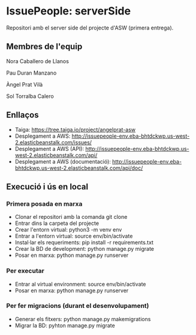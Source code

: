 # IssuePeople: serverSide

Repositori amb el server side del projecte d'ASW (primera entrega).

## Membres de l'equip

Nora Caballero de Llanos

Pau Duran Manzano

Àngel Prat Vilà

Sol Torralba Calero


## Enllaços

- Taiga: https://tree.taiga.io/project/angelprat-asw
- Desplegament a AWS: http://issuepeople-env.eba-bhtdckwp.us-west-2.elasticbeanstalk.com/issues/
- Desplegament a AWS (API): http://issuepeople-env.eba-bhtdckwp.us-west-2.elasticbeanstalk.com/api/
- Desplegament a AWS (documentació): http://issuepeople-env.eba-bhtdckwp.us-west-2.elasticbeanstalk.com/api/doc/


## Execució i ús en local

### Primera posada en marxa
- Clonar el repositori amb la comanda git clone
- Entrar dins la carpeta del projecte
- Crear l'entorn virtual: python3 -m venv env
- Entrar a l'entorn virtual: source env/bin/activate
- Instal·lar els requeriments: pip install -r requirements.txt
- Crear la BD de development: python manage.py migrate
- Posar en marxa: python manage.py runserver

### Per executar
- Entrar al virtual environment: source env/bin/activate
- Posar en marxa: python manage.py runserver

### Per fer migracions (durant el desenvolupament)
- Generar els fitxers: python manage.py makemigrations
- Migrar la BD: pyhton manage.py migrate

